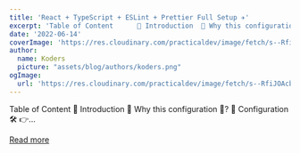 ```yaml
---
title: 'React + TypeScript + ESLint + Prettier Full Setup ✈'
excerpt: 'Table of Content      📌 Introduction  📌 Why this configuration 🤔?  📌 Configuration 🛠   👉...'
date: '2022-06-14'
coverImage: 'https://res.cloudinary.com/practicaldev/image/fetch/s--RfiJOAcb--/c_imagga_scale,f_auto,fl_progressive,h_420,q_auto,w_1000/https://dev-to-uploads.s3.amazonaws.com/uploads/articles/f4887u5m6xwo9atxbrdm.png'
author:
  name: Koders
  picture: "assets/blog/authors/koders.png"
ogImage:
  url: 'https://res.cloudinary.com/practicaldev/image/fetch/s--RfiJOAcb--/c_imagga_scale,f_auto,fl_progressive,h_420,q_auto,w_1000/https://dev-to-uploads.s3.amazonaws.com/uploads/articles/f4887u5m6xwo9atxbrdm.png'
---
```


Table of Content      📌 Introduction  📌 Why this configuration 🤔?  📌 Configuration 🛠   👉...

[Read more](https://dev.to/suchintan/reacttypescripteslint-prettier-full-setup-p7j)
